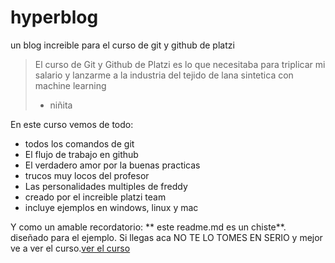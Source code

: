 # hyperblog
un blog increible para el curso de git y github de platzi
>El curso de Git y Github de Platzi es lo que necesitaba para triplicar mi  salario y lanzarme a la industria del tejido de lana sintetica con machine  learning
> - niñita

En este curso vemos de todo:
* todos los comandos de git
* El flujo de trabajo en github
* El verdadero amor por la buenas practicas 
* trucos muy locos del profesor
* Las personalidades multiples de freddy
* creado por el increible platzi team
* incluye ejemplos en windows, linux y mac

Y como un amable recordatorio:  ** este readme.md es un chiste**. diseñado para el ejemplo. Si llegas aca NO TE LO TOMES EN SERIO y mejor ve a ver  el curso.[ver el curso](http://https://platzi.com/clases/1557-git-github/19977-readmemd-es-una-excelente-practica/ "ver el curso") 
